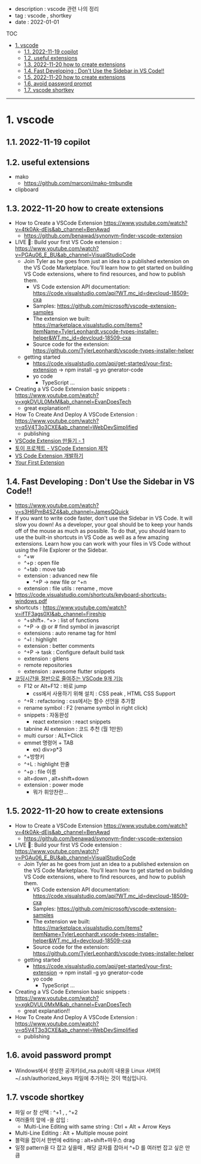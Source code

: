 - description : vscode 관련 나의 정리
- tag : vscode , shortkey
- date : 2022-01-01

TOC
- [1. vscode](#1-vscode)
  - [1.1. 2022-11-19 copilot](#11-2022-11-19-copilot)
  - [1.2. useful extensions](#12-useful-extensions)
  - [1.3. 2022-11-20 how to create extensions](#13-2022-11-20-how-to-create-extensions)
  - [1.4. Fast Developing : Don't Use the Sidebar in VS Code!!](#14-fast-developing--dont-use-the-sidebar-in-vs-code)
  - [1.5. 2022-11-20 how to create extensions](#15-2022-11-20-how-to-create-extensions)
  - [1.6. avoid password prompt](#16-avoid-password-prompt)
  - [1.7. vscode shortkey](#17-vscode-shortkey)


------------------

# 1. vscode

## 1.1. 2022-11-19 copilot

## 1.2. useful extensions
- mako
  - https://github.com/marconi/mako-tmbundle
- clipboard
  

## 1.3. 2022-11-20 how to create extensions
- How to Create a VSCode Extension https://www.youtube.com/watch?v=4tk0Ak-dEjs&ab_channel=BenAwad
  - https://github.com/benawad/synonym-finder-vscode-extension
- LIVE 🔴: Build your first VS Code extension : https://www.youtube.com/watch?v=PGAu06_E_BU&ab_channel=VisualStudioCode
  - Join Tyler as he goes from just an idea to a published extension on the VS Code Marketplace. You’ll learn how to get started on building VS Code extensions, where to find resources, and how to publish them.
    - VS Code extension API documentation: https://code.visualstudio.com/api?WT.mc_id=devcloud-18509-cxa
    - Samples: https://github.com/microsoft/vscode-extension-samples
    - The extension we built: https://marketplace.visualstudio.com/items?itemName=TylerLeonhardt.vscode-types-installer-helper&WT.mc_id=devcloud-18509-cxa
    - Source code for the extension: https://github.com/TylerLeonhardt/vscode-types-installer-helper
  - getting started
    - https://code.visualstudio.com/api/get-started/your-first-extension -> npm install -g yo gnerator-code
    - yo code
      - TypeScript ...
- Creating a VS Code Extension basic snippets : https://www.youtube.com/watch?v=xgkDVUL0MxM&ab_channel=EvanDoesTech
  - great explanation!!
- How To Create And Deploy A VSCode Extension : https://www.youtube.com/watch?v=q5V4T3o3CXE&ab_channel=WebDevSimplified
  - publishing
- [VSCode Extension 만들기 - 1](https://wearee.tistory.com/88#:~:text=%EA%B0%84%EB%8B%A8%ED%9E%88%20%EC%84%A4%EB%AA%85%ED%95%98%EB%A9%B4%20package.json,%EC%9D%B5%EC%8A%A4%ED%85%90%EC%85%98%EC%9D%84%20%EC%8B%A4%ED%96%89%ED%95%B4%EB%B3%B4%EC%A3%A0.&text=%EC%9D%B4%EB%95%8C%20%EC%95%8C%EB%A6%BC%EC%B0%BD%EC%9D%B4%20%EB%9C%A8%EB%A9%B4%20Debug,VSCode%EA%B0%80%20%EB%9C%B0%20%EA%B2%83%EC%9E%85%EB%8B%88%EB%8B%A4.)
- [토이 프로젝트 - VSCode Extension 제작](https://tibetsandfox.tistory.com/38)
- [VS Code Extension 개발하기](https://medium.com/frontend-developers/vs-code-extension-%EA%B0%9C%EB%B0%9C%ED%95%98%EA%B8%B0-ae933343d2b5)
- [Your First Extension](https://code.visualstudio.com/api/get-started/your-first-extension)

## 1.4. Fast Developing : Don't Use the Sidebar in VS Code!!
- https://www.youtube.com/watch?v=s3H6PmB4SZ4&ab_channel=JamesQQuick
- If you want to write code faster, don't use the Sidebar in VS Code. It will slow you down! As a developer, your goal should be to keep your hands off of the mouse as much as possible. To do that, you should learn to use the built-in shortcuts in VS Code as well as a few amazing extensions. Learn how you can work with your files in VS Code without using the File Explorer or the Sidebar.
  - ^+w
  - ^+p  : open file
  - ^+tab : move tab
  - extension : advanced new file
    - ^+P  -> new file    or ^+n
  - extension : file utils : rename , move
- https://code.visualstudio.com/shortcuts/keyboard-shortcuts-windows.pdf
- shortcuts : https://www.youtube.com/watch?v=ifTF3ags0XI&ab_channel=Fireship
  - ^+shift+.  ^+> : list of functions
  - ^+P  -> @ or #  find symbol in javascript
  - extensions : auto rename tag for html
  - ^+l : highlight
  - extension : better comments
  - ^+P -> task : Configure default build task
  - extension : gitlens
  - remote repositories
  - extension : awesome flutter snippets
- [코딩시간을 절반으로 줄여주는 VSCode 9개 기능](https://www.youtube.com/watch?v=mh-0twurNRE&ab_channel=%EC%BD%94%EB%94%A9%EC%95%A0%ED%94%8C)
  - F12  or Alt+F12  : 바로 jump
    - css에서 사용하기 위해 설치 : CSS peak , HTML CSS Support
  - ^+R : refactoring : css에서는 함수 선언을 추가함
  - rename symbol : F2 (rename symbol in right click)
  - snippets : 자동완성
    - react extension : react  snippets
  - tabnine AI extension : 코드 추천  (월 1만원)
  - multi cursor : ALT+Click
  - emmet 명령어 + TAB
    - ex)   div>p*3
  - ^+방향키
  - ^+L : highlight 한줄
  - ^+p : file 이름
  - alt+down , alt+shift+down
  - extension : power mode
    - 뭐가 휘앙찬란...


## 1.5. 2022-11-20 how to create extensions
- How to Create a VSCode Extension https://www.youtube.com/watch?v=4tk0Ak-dEjs&ab_channel=BenAwad
  - https://github.com/benawad/synonym-finder-vscode-extension
- LIVE 🔴: Build your first VS Code extension : https://www.youtube.com/watch?v=PGAu06_E_BU&ab_channel=VisualStudioCode
  - Join Tyler as he goes from just an idea to a published extension on the VS Code Marketplace. You’ll learn how to get started on building VS Code extensions, where to find resources, and how to publish them.
    - VS Code extension API documentation: https://code.visualstudio.com/api?WT.mc_id=devcloud-18509-cxa
    - Samples: https://github.com/microsoft/vscode-extension-samples
    - The extension we built: https://marketplace.visualstudio.com/items?itemName=TylerLeonhardt.vscode-types-installer-helper&WT.mc_id=devcloud-18509-cxa
    - Source code for the extension: https://github.com/TylerLeonhardt/vscode-types-installer-helper
  - getting started
    - https://code.visualstudio.com/api/get-started/your-first-extension -> npm install -g yo gnerator-code
    - yo code
      - TypeScript ...
- Creating a VS Code Extension basic snippets : https://www.youtube.com/watch?v=xgkDVUL0MxM&ab_channel=EvanDoesTech
  - great explanation!!
- How To Create And Deploy A VSCode Extension : https://www.youtube.com/watch?v=q5V4T3o3CXE&ab_channel=WebDevSimplified
  - publishing

## 1.6. avoid password prompt
- Windows에서 생성한 공개키(id_rsa.pub)의 내용을 Linux 서버의 ~/.ssh/authorized_keys 파일에 추가하는 것이 핵심입니다.

## 1.7. vscode shortkey
- 파일 or 창 선택 : ^+1 , , ^+2
- 여러줄의 앞에 -을 삽입 : 
  - Multi-Line Editing with same string : Ctrl + Alt + Arrow Keys
- Multi-Line Editing : Alt + Multiple mouse point
- 블럭을 잡이서 한번에 editing : alt+shift+마우스 drag
- 일정 pattern을 다 잡고 싶을때 , 해당 글자를 잡아서 ^+D 를 여러번 잡고 싶은 만큼
